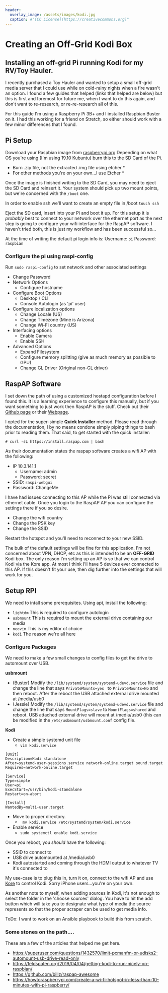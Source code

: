 ```yaml
---
header:
  overlay_image: /assets/images/kodi.jpg
  caption: #"[CC License](https://creativecommons.org)"
---
```

# Creating an Off-Grid Kodi Box

## Installing an off-grid Pi running Kodi for my RV/Toy Hauler. 
I recently purchased a Toy Hauler and wanted to setup a small off-grid media server that I could use while on cold-rainy nights when a fire wasn't an option. I found a few guides that helped (links that helped are below) but this is first and foremost for future me, when I want to do this again, and don't want to re-research, or re-re-research all of this.

For this guide I'm using a Raspberry Pi 3B+ and I installed Raspbian Buster on it.  I had this working for a friend on Stretch, so either should work with a few minor differences that I found.

## Pi Setup
Download your Raspbian image from [raspberrypi.org](https://raspberrypi.org/downloads/)
Depending on what OS you're using (I'm using 19.10 Kubuntu) burn this to the SD Card of the Pi.
* Burn .zip file, not the extracted .img file using etcher *
* For other methods you're on your own...I use Etcher *

Once the image is finished writing to the SD Card, you may need to eject the SD Card and reinsert it.  Your system should pick up two mount points, but we're concerned with the `/boot` one.

In order to enable ssh we'll want to create an empty file in /boot
``` touch ssh ```

Eject the SD card, insert into your Pi and boot it up. For this setup it is _probably_ best to connect to your network over the ethernet port as the next step is going to configure your wifi interface for the RaspAP software.  I haven't tried both, this is just my workflow and has been successful so...

At the time of writing the default pi login info is:
Username: `pi`
Password: `raspbian`

### Configure the pi using raspi-config
Run `sudo raspi-config` to set network and other associated settings
  - Change Password
  - Network Options
    - Configure hostname
  - Configure Boot Options
    -  Desktop / CLI
      - Console Autologin (as 'pi' user)
  - Configure localization options
    - Change Locale (US)
    - Change Timezone (Mine is Arizona)
    - Change Wi-Fi country (US) 
  - Interfacing options
    - Enable Camera
    - Enable SSH
  - Advanced Options
    - Expand Filesystem
    - Configure memory splitting (give as much memory as possible to GPU)
    - Change GL Driver (Original non-GL driver)


## RaspAP Software
I set down the path of using a customized hostapd configuration before I found this.  It is a learning experience to configure this manually, but if you want something to just work then RaspAP is the stuff. Check out their [Github page](https://github.com/billz/raspap-webui) or their [Webpage](https://raspap.com).

I opted for the super-simple **Quick Installer** method.  Please read through the documentation, I by no means condone simply piping things to bash prior to reading them.  That said, to get started with the quick installer:

```# curl -sL https://install.raspap.com | bash ```

As their documentation states the raspap software creates a wifi AP with the following:
  - IP 10.3.141.1
    - Username: admin
    - Password: secret
  - SSID: ```raspi-webgui```
  - Password: ChangeMe

I have had issues connecting to this AP while the Pi was still connected via ethernet cable.  Once you login to the RaspAP AP you can configure the settings there if you so desire.
  - Change the wifi country
  - Change the PSK key
  - Change the SSID

Restart the hotspot and you'll need to reconnect to your new SSID.

The bulk of the default settings will be fine for this application.  I'm not concerned about VPN, DHCP, etc as this is intended to be an **OFF-GRID** Kodi box.  The only reason I'm setting up an AP is so that we can control Kodi via the Kore app.  At most I think I'll have 5 devices ever connected to this AP.  If this doesn't fit your use, then dig further into the settings that will work for you.

 

## Setup RPI 
We need to intall some prerequisites. Using apt, install the following:
  - ``` lightdm ``` This is required to configure autologin
  - ``` usbmount ``` This is required to mount the external drive containing our media
  - ``` neovim ``` This is my editor of choice
  - ``` kodi ``` The reason we're all here

### Configure Packages
We need to make a few small changes to config files to get the drive to automount over USB. 

**usbmount**
  - (Buster) Modify the ``` /lib/systemd/system/systemd-udevd.service ``` file and change the line that says ```PrivateMounts=yes ``` to ``` PrivateMounts=No ``` and then reboot.  After the reboot the USB attached external drive mounted at /media/usb0
  - (Jessie) Modify the ``` /lib/systemd/system/systemd-udevd.service ``` file and change the line that says ``` MountFlags=slave ``` to ``` MountFlags=shared ``` and reboot. USB attached external drive will mount at /media/usb0 (this can be modified in the ``` /etc/usbmount/usbmount.conf ``` config file.

**Kodi**
  - Create a simple systemd unit file
    - ``` vim kodi.service ```

```
[Unit]
Description=Kodi standalone
After=systemd-user-sessions.service network-online.target sound.target
Requires=network-online.target

[Service]
Type=simple
User=pi
ExecStart=/usr/bin/kodi-standalone
Restart=on-abort

[Install]
WantedBy=multi-user.target

```
  
  - Move to  proper directory. 
     - ```  mv kodi.service /etc/systemd/system/kodi.service ```
  - Enable service
    - ``` sudo systemctl enable kodi.service ```

Once you reboot, you _should_ have the following:
  - SSID to connect to
  - USB drive automounted at /media/usb0
  - Kodi autostarted and coming through the HDMI output to whatever TV it's connected to

My use-case is to plug this in, turn it on, connect to the wifi AP and use [Kore](https://kodi.wiki/view/Kore) to control Kodi.  Sorry iPhone users...you're on your own.

As another note to myself, when adding sources in Kodi, it's not enough to select the folder in the 'choose sources' dialog.  You have to hit the add button which will take you to designate what type of media the source represents so that the proper scraper can be used to get media info.

ToDo:
I want to work on an Ansible playbook to build this from scratch. 

### Some stones on the path....
These are a few of the articles that helped me get here.
  - https://superuser.com/questions/1432570/limit-pcmanfm-or-udisks2-automount-usb-drive-read-only
  - https://feldspaten.org/2019/04/04/getting-kodi-to-run-nicely-on-raspbian/
  - https://github.com/billz/raspap-awesome
  - https://howtoraspberrypi.com/create-a-wi-fi-hotspot-in-less-than-10-minutes-with-pi-raspberry/

<script src="https://utteranc.es/client.js"
        repo="shaunandersonaz/shaunandersonaz.github.io"
        issue-term="pathname"
        theme="github-dark"
        crossorigin="anonymous"
        async>
</script>
